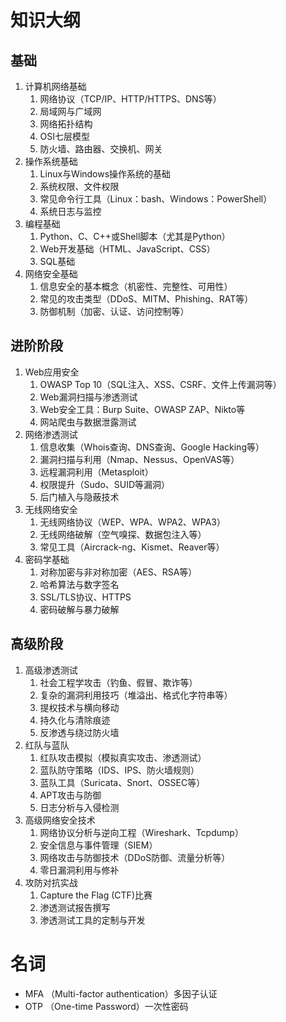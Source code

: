 # 知识大纲
## 基础
1. 计算机网络基础
    1. 网络协议（TCP/IP、HTTP/HTTPS、DNS等）
    2. 局域网与广域网
    3. 网络拓扑结构
    4. OSI七层模型
    5. 防火墙、路由器、交换机、网关
2. 操作系统基础
    1. Linux与Windows操作系统的基础
    2. 系统权限、文件权限
    3. 常见命令行工具（Linux：bash、Windows：PowerShell）
    4. 系统日志与监控
3. 编程基础
    1. Python、C、C++或Shell脚本（尤其是Python）
    2. Web开发基础（HTML、JavaScript、CSS）
    3. SQL基础
4. 网络安全基础
    1. 信息安全的基本概念（机密性、完整性、可用性）
    2. 常见的攻击类型（DDoS、MITM、Phishing、RAT等）
    3. 防御机制（加密、认证、访问控制等）
## 进阶阶段
1. Web应用安全
    1. OWASP Top 10（SQL注入、XSS、CSRF、文件上传漏洞等）
    2. Web漏洞扫描与渗透测试
    3. Web安全工具：Burp Suite、OWASP ZAP、Nikto等
    4. 网站爬虫与数据泄露测试
2. 网络渗透测试
    1. 信息收集（Whois查询、DNS查询、Google Hacking等）
    2. 漏洞扫描与利用（Nmap、Nessus、OpenVAS等）
    3. 远程漏洞利用（Metasploit）
    4. 权限提升（Sudo、SUID等漏洞）
    5. 后门植入与隐蔽技术
3. 无线网络安全
    1. 无线网络协议（WEP、WPA、WPA2、WPA3）
    2. 无线网络破解（空气嗅探、数据包注入等）
    3. 常见工具（Aircrack-ng、Kismet、Reaver等）
4. 密码学基础
    1. 对称加密与非对称加密（AES、RSA等）
    2. 哈希算法与数字签名
    3. SSL/TLS协议、HTTPS
    4. 密码破解与暴力破解
## 高级阶段
1. 高级渗透测试
    1. 社会工程学攻击（钓鱼、假冒、欺诈等）
    2. 复杂的漏洞利用技巧（堆溢出、格式化字符串等）
    3. 提权技术与横向移动
    4. 持久化与清除痕迹
    5. 反渗透与绕过防火墙
2. 红队与蓝队
    1. 红队攻击模拟（模拟真实攻击、渗透测试）
    2. 蓝队防守策略（IDS、IPS、防火墙规则）
    3. 蓝队工具（Suricata、Snort、OSSEC等）
    4. APT攻击与防御
    5. 日志分析与入侵检测
3. 高级网络安全技术
    1. 网络协议分析与逆向工程（Wireshark、Tcpdump）
    2. 安全信息与事件管理（SIEM）
    3. 网络攻击与防御技术（DDoS防御、流量分析等）
    4. 零日漏洞利用与修补
4. 攻防对抗实战
    1. Capture the Flag (CTF)比赛
    2. 渗透测试报告撰写
    3. 渗透测试工具的定制与开发

# 名词
- MFA （Multi-factor authentication）多因子认证
- OTP （One-time Password）一次性密码